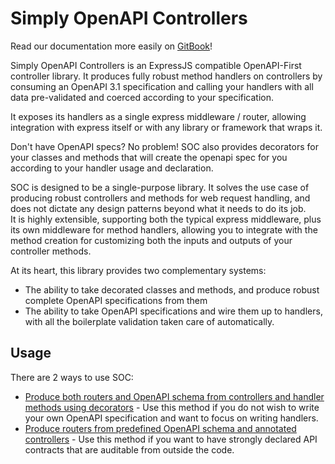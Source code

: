 # Simply OpenAPI Controllers

Read our documentation more easily on [GitBook](https://simply-openapi.gitbook.io/simply-openapi-controllers/)!

Simply OpenAPI Controllers is an ExpressJS compatible OpenAPI-First controller library. It produces fully robust method handlers on controllers by consuming an OpenAPI 3.1 specification and calling your handlers with all data pre-validated and coerced according to your specification.

It exposes its handlers as a single express middleware / router, allowing integration with express itself or with any library or framework that wraps it.

Don't have OpenAPI specs? No problem! SOC also provides decorators for your classes and methods that will create the openapi spec for you according to your handler usage and declaration.

SOC is designed to be a single-purpose library. It solves the use case of producing robust controllers and methods for web request handling, and does not dictate any design patterns beyond what it needs to do its job.\
It is highly extensible, supporting both the typical express middleware, plus its own middleware for method handlers, allowing you to integrate with the method creation for customizing both the inputs and outputs of your controller methods.

At its heart, this library provides two complementary systems:

* The ability to take decorated classes and methods, and produce robust complete OpenAPI specifications from them
* The ability to take OpenAPI specifications and wire them up to handlers, with all the boilerplate validation taken care of automatically.

## Usage

There are 2 ways to use SOC:

* [Produce both routers and OpenAPI schema from controllers and handler methods using decorators](docs/tutorial-controllers-with-automatic-openapi-generation.md) - Use this method if you do not wish to write your own OpenAPI specification and want to focus on writing handlers.
* [Produce routers from predefined OpenAPI schema and annotated controllers](../../readme/controllers/tutorial-binding-to-existing-openapi-spec.md) - Use this method if you want to have strongly declared API contracts that are auditable from outside the code.

